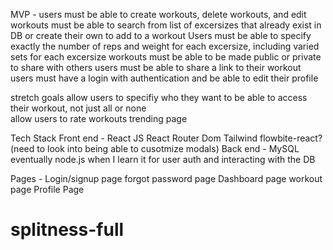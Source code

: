 MVP -
    users must be able to create workouts, delete workouts, and edit workouts
    must be able to search from list of excersizes that already exist in DB or create their own to add to a workout
    Users must be able to specify exactly the number of reps and weight for each excersize, including varied sets for each excersize
    workouts must be able to be made public or private to share with others
    users must be able to share a link to their workout
    users must have a login with authentication and be able to edit their profile

stretch goals 
    allow users to specifiy who they want to be able to access their workout, not just all or none  
    allow users to rate workouts 
    trending page

Tech Stack
    Front end -
        React JS 
        React Router Dom
        Tailwind
        flowbite-react? (need to look into being able to cusotmize modals)
    Back end -
        MySQL
        eventually node.js when I learn it for user auth and interacting with the DB

Pages - 
    Login/signup page 
    forgot password page
    Dashboard page 
    workout page
    Profile Page 
# splitness-full
